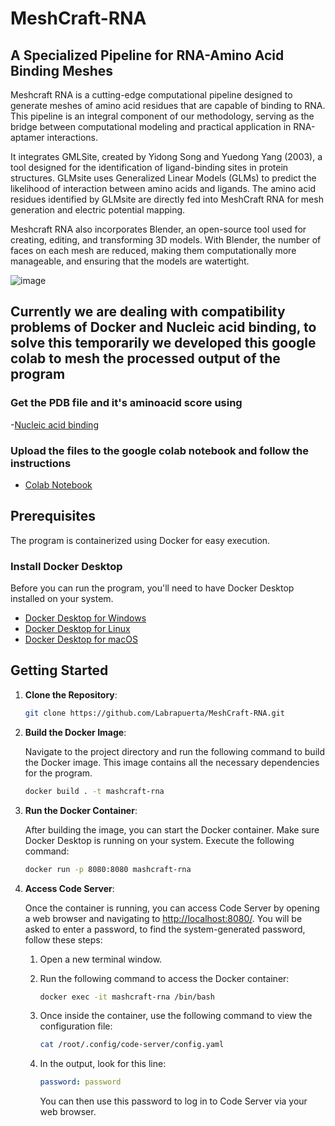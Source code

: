 # MeshCraft-RNA
## A Specialized Pipeline for RNA-Amino Acid Binding Meshes
Meshcraft RNA is a cutting-edge computational pipeline designed to generate meshes of amino acid residues that are capable of binding to RNA. This pipeline is an integral component of our methodology, serving as the bridge between computational modeling and practical application in RNA-aptamer interactions. 

It integrates GMLSite, created by Yidong Song and Yuedong Yang (2003), a tool designed for the identification of ligand-binding sites in protein structures. GLMsite uses Generalized Linear Models (GLMs) to predict the likelihood of interaction between amino acids and ligands. The amino acid residues identified by GLMsite are directly fed into MeshCraft RNA for mesh generation and electric potential mapping.

Meshcraft RNA also incorporates Blender, an open-source tool used for creating, editing, and transforming 3D models. With Blender, the number of faces on each mesh are reduced, making them computationally more manageable, and ensuring that the models are watertight.

![image](https://github.com/Labrapuerta/MeshCraft-RNA/assets/69869351/1a5e4a32-e1b1-41ac-b16b-86a05ce567b6)


## Currently we are dealing with compatibility problems of Docker and Nucleic acid binding, to solve this temporarily we developed this google colab to mesh the processed output of the program

### Get the PDB file and it's aminoacid score using 

-[Nucleic acid binding](https://github.com/biomed-AI/nucleic-acid-binding/tree/main) 

### Upload the files to the google colab notebook and follow the instructions

- [Colab Notebook](https://colab.research.google.com/drive/1EYucZ4VVxXrWLzk4PZJi365-zcfUlQsO?usp=sharing)


## Prerequisites
The program is containerized using Docker for easy execution.

### Install Docker Desktop
Before you can run the program, you'll need to have Docker Desktop installed on your system.
- [Docker Desktop for Windows](https://docs.docker.com/desktop/install/windows-install/)
- [Docker Desktop for Linux](https://docs.docker.com/desktop/install/linux-install/)
- [Docker Desktop for macOS](https://docs.docker.com/desktop/install/mac-install/)

## Getting Started
1. **Clone the Repository**:

   ```bash
   git clone https://github.com/Labrapuerta/MeshCraft-RNA.git
   ```

2. **Build the Docker Image**:

   Navigate to the project directory and run the following command to build the Docker image. This image contains all the necessary dependencies for the program.

   ```bash
   docker build . -t mashcraft-rna
   ```
3. **Run the Docker Container**:

   After building the image, you can start the Docker container. Make sure Docker Desktop is running on your system. Execute the following command:

   ```bash
   docker run -p 8080:8080 mashcraft-rna
   ```
4. **Access Code Server**:

   Once the container is running, you can access Code Server by opening a web browser and navigating to [http://localhost:8080/](http://localhost:8080/). 
    You will be asked to enter a password, to find the system-generated password, follow these steps:
   
    1. Open a new terminal window.
    2. Run the following command to access the Docker container:

        ```bash
        docker exec -it mashcraft-rna /bin/bash
        ```

    3. Once inside the container, use the following command to view the configuration file:

         ```bash
         cat /root/.config/code-server/config.yaml
         ```

    4. In the output, look for this line:

       ```yaml
       password: password
       ```
       
       You can then use this password to log in to Code Server via your web browser.
 
